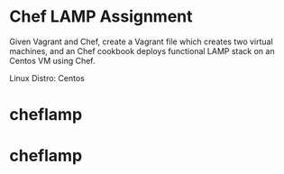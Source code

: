 # Chef LAMP Assignment

Given Vagrant and Chef, create a Vagrant file which creates two virtual machines, and an Chef cookbook deploys functional LAMP stack on an Centos VM using Chef.

Linux Distro: Centos
# cheflamp
# cheflamp
